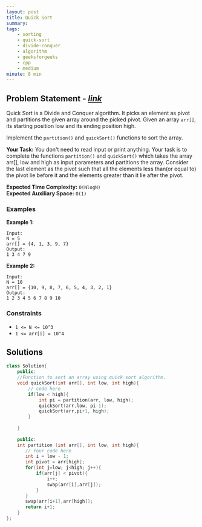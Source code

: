 ```yaml
---
layout: post
title: Quick Sort 
summary:
tags:
    - sorting
    - quick-sort
    - divide-conquer
    - algorithm
    - geeksforgeeks
    - cpp
    - medium
minute: 8 min
---
```


## Problem Statement - [*link*](https://practice.geeksforgeeks.org/problems/quick-sort/0/)  

Quick Sort is a Divide and Conquer algorithm. It picks an element as pivot and partitions the given array around the picked pivot.
Given an array `arr[]`, its starting position low and its ending position high.

Implement the `partition()` and `quickSort()` functions to sort the array.



**Your Task:** 
You don't need to read input or print anything. Your task is to complete the functions `partition()`  and `quickSort()` which takes the array arr[], low and high as input parameters and partitions the array. Consider the last element as the pivot such that all the elements less than(or equal to) the pivot lie before it and the elements greater than it lie after the pivot. 


**Expected Time Complexity:** `O(NlogN)`  
**Expected Auxiliary Space:** `O(1)`

### Examples

**Example 1:**   
```
Input: 
N = 5
arr[] = {4, 1, 3, 9, 7}
Output: 
1 3 4 7 9
```

**Example 2:**   
```
Input:
N = 10 
arr[] = {10, 9, 8, 7, 6, 5, 4, 3, 2, 1}
Output: 
1 2 3 4 5 6 7 8 9 10
```

### Constraints

+ `1 <= N <= 10^3`
+ `1 <= arr[i] = 10^4` 

## Solutions

```cpp
class Solution{
    public:
    //Function to sort an array using quick sort algorithm.
    void quickSort(int arr[], int low, int high){
        // code here
        if(low < high){
            int pi = partition(arr, low, high);
            quickSort(arr,low, pi-1);
            quickSort(arr,pi+1, high);
        }
        
    }
    
    public:
    int partition (int arr[], int low, int high){
       // Your code here
       int i = low - 1;
       int pivot = arr[high];
       for(int j=low; j<high; j++){
           if(arr[j] < pivot){
               i++;
               swap(arr[i],arr[j]);
           }
       }
       swap(arr[i+1],arr[high]);
       return i+1;
    }
};
```

